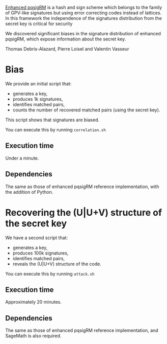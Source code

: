 [Enhanced pqsigRM](https://csrc.nist.gov/Projects/pqc-dig-sig/round-1-additional-signatures) is a hash and sign scheme which belongs to the family of GPV-like signatures but using error correcting codes instead of lattices.
In this framework the independence of the signatures distribution from the secret key is critical for security

We discovered significant biases in the signature distribution of enhanced pqsigRM, which expose information about the secret key.


Thomas Debris-Alazard, Pierre Loisel and Valentin Vasseur


# Bias

We provide an initial script that:
* generates a key,
* produces 1k signatures,
* identifies matched pairs,
* counts the number of recovered matched pairs (using the secret key).

This script shows that signatures are biased.

You can execute this by running `correlation.sh`

## Execution time

Under a minute.

## Dependencies

The same as those of enhanced pqsigRM reference implementation, with the addition of Python.


# Recovering the (U|U+V) structure of the secret key

We have a second script that:
* generates a key,
* produces 100k signatures,
* identifies matched pairs,
* reveals the (U|U+V) structure of the code.

You can execute this by running `attack.sh`

## Execution time

Approximately 20 minutes.

## Dependencies

The same as those of enhanced pqsigRM reference implementation, and SageMath is also required.
